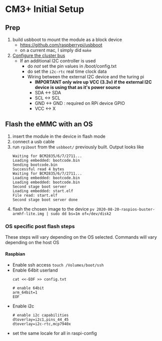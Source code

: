 # CM3+ Initial Setup

## Prep 
1. build usbboot to mount the module as a block device
	* https://github.com/raspberrypi/usbboot
	* on a current mac, I simply did `make` 
1. [Configure the cluster bus](https://docs.turingpi.com/turing_pi/children/i2c_cluster_bus/)
	* If an additional I2C controller is used
		* do _not_ set the pin values in /boot/config.txt
		* do set the `i2c-rtc` real time clock data
		* Wiring between the external I2C device and the turing pi
			* **IMPORTANT only wire up VCC (3.3v) if the external I2C device is using that as it's power source**
			* SDA <-> SDA
			* SCL <-> SCL
			* GND <-> GND : required on RPi device GPIO
			* VCC <-> X

## Flash the eMMC with an OS
1. insert the module in the device in flash mode
1. connect a usb cable
1. run `rpiboot` from the `usbboot/` previously built. Output looks like
	```
	Waiting for BCM2835/6/7/2711...
	Loading embedded: bootcode.bin
	Sending bootcode.bin
	Successful read 4 bytes
	Waiting for BCM2835/6/7/2711...
	Loading embedded: bootcode.bin
	Loading embedded: bootcode.bin
	Second stage boot server
	Loading embedded: start.elf
	File read: start.elf
	Second stage boot server done
	```
1. flash the chosen image to the device
	`pv 2020-08-20-raspios-buster-armhf-lite.img | sudo dd bs=1m of=/dev/disk2`

### OS specific post flash steps
These steps will vary depending on the OS selected. Commands will vary depending on the host OS

#### Raspbian
* Enable ssh access
	`touch /Volumes/boot/ssh`
* Enable 64bit userland
	```
	cat <<-EOF >> config.txt
	
	# enable 64bit
	arm_64bit=1
	EOF
	```
* Enable i2c
	```
	# enable i2c capabilities
	dtoverlay=i2c1,pins_44_45
	dtoverlay=i2c-rtc,mcp7940x
	```
* set the same locale for all in raspi-config
